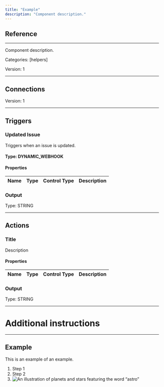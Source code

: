 ```yaml
---
title: "Example"
description: "Component description."
---
```

## Reference
<hr />

Component description.


Categories: [helpers]


Version: 1

<hr />



## Connections

Version: 1





<hr />



## Triggers


### Updated Issue
Triggers when an issue is updated.

#### Type: DYNAMIC_WEBHOOK
#### Properties

|      Name      |     Type     |     Control Type     |     Description     |
|:--------------:|:------------:|:--------------------:|:-------------------:|



### Output



Type: STRING








<hr />



## Actions


### Title
Description

#### Properties

|      Name      |     Type     |     Control Type     |     Description     |
|:--------------:|:------------:|:--------------------:|:-------------------:|



### Output



Type: STRING







<hr />

# Additional instructions
<hr />

## Example

This is an example of an example. 

1. Step 1
2. Step 2
3. ![An illustration of planets and stars featuring the word “astro”](https://raw.githubusercontent.com/withastro/docs/main/public/default-og-image.png)
